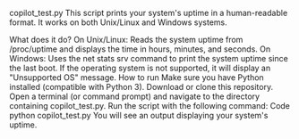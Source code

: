 copilot_test.py
This script prints your system's uptime in a human-readable format. It works on both Unix/Linux and Windows systems.

What does it do?
On Unix/Linux: Reads the system uptime from /proc/uptime and displays the time in hours, minutes, and seconds.
On Windows: Uses the net stats srv command to print the system uptime since the last boot.
If the operating system is not supported, it will display an "Unsupported OS" message.
How to run
Make sure you have Python installed (compatible with Python 3).
Download or clone this repository.
Open a terminal (or command prompt) and navigate to the directory containing copilot_test.py.
Run the script with the following command:
Code
python copilot_test.py
You will see an output displaying your system's uptime.
